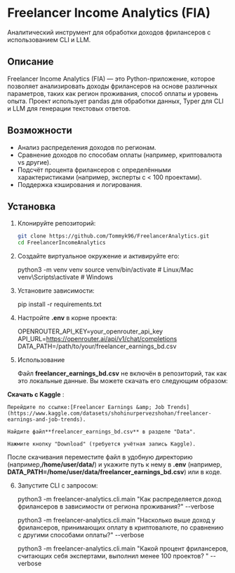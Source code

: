 # Freelancer Income Analytics (FIA)

Аналитический инструмент для обработки доходов фрилансеров с использованием CLI и LLM.

## Описание

Freelancer Income Analytics (FIA) — это Python-приложение, которое позволяет анализировать доходы фрилансеров на основе различных параметров, таких как регион проживания, способ оплаты и уровень опыта. Проект использует pandas для обработки данных, Typer для CLI и LLM для генерации текстовых ответов.

## Возможности

- Анализ распределения доходов по регионам.
- Сравнение доходов по способам оплаты (например, криптовалюта vs другие).
- Подсчёт процента фрилансеров с определёнными характеристиками (например, эксперты с < 100 проектами).
- Поддержка кэширования и логирования.

## Установка

1. Клонируйте репозиторий:

   ```bash
   git clone https://github.com/Tommyk96/FreelancerAnalytics.git
   cd FreelancerIncomeAnalytics
   ```
2. Создайте виртуальное окружение и активируйте его:

   python3 -m venv venv
   source venv/bin/activate  # Linux/Mac
   venv\Scripts\activate     # Windows
3. Установите зависимости:

   pip install -r requirements.txt
4. Настройте **.env** в корне проекта:

   OPENROUTER_API_KEY=your_openrouter_api_key
   API_URL=https://openrouter.ai/api/v1/chat/completions
   DATA_PATH=/path/to/your/freelancer_earnings_bd.csv
5. Использование

   Файл **freelancer_earnings_bd.csv** не включён в репозиторий, так как это локальные данные. Вы можете     скачать его следующим образом:

  **Скачать с Kaggle** :

    Перейдите по ссылке:[Freelancer Earnings &amp; Job Trends](https://www.kaggle.com/datasets/shohinurpervezshohan/freelancer-earnings-and-job-trends).

    Найдите файл**freelancer_earnings_bd.csv** в разделе "Data".

    Нажмите кнопку "Download" (требуется учётная запись Kaggle).

После скачивания переместите файл в удобную директорию (например,**/home/user/data/**) и укажите путь к          нему в **.env** (например, **DATA_PATH=/home/user/data/freelancer_earnings_bd.csv**) или в коде.

6. Запустите CLI с запросом:

   python3 -m freelancer-analytics.cli.main "Как распределяется доход фрилансеров в зависимости от региона      проживания?" --verbose

   python3 -m freelancer-analytics.cli.main "Насколько выше доход у фрилансеров, принимающих оплату в криптовалюте, по сравнению с другими способами оплаты?" --verbose

   python3 -m freelancer-analytics.cli.main "Какой процент фрилансеров, считающих себя экспертами, выполнил менее 100 проектов?
   " --verbose
